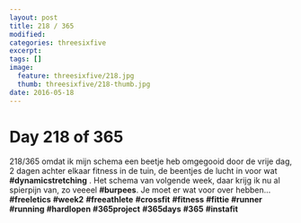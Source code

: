 ```yaml
---
layout: post
title: 218 / 365
modified:
categories: threesixfive
excerpt:
tags: []
image:
  feature: threesixfive/218.jpg
  thumb: threesixfive/218-thumb.jpg
date: 2016-05-18
---
```


# Day 218 of 365

218/365 omdat ik mijn schema een beetje heb omgegooid door de vrije dag, 2 dagen achter elkaar fitness in de tuin, de beentjes de lucht in voor wat **\#dynamicstretching** . Het schema van volgende week, daar krijg ik nu al spierpijn van, zo veeeel **\#burpees**. Je moet er wat voor over hebben... **\#freeletics** **\#week2** **\#freeathlete** **\#crossfit** **\#fitness** **\#fittie** **\#runner** **\#running** **\#hardlopen** **\#365project** **\#365days** **\#365** **\#instafit**
